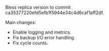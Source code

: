 Bless replica version to commit ca35377220efd5efb1f5944e34c4d6caf1aff2df.

Main changes: 
* Enable logging and metrics.
* Fix backup I/O error handling.
* Fix cycle counts.
